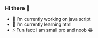### Hi there 👋
- 🔭 I’m currently working on java script
- 🌱 I’m currently learning html
- ⚡ Fun fact: i am small pro and noob 😂

<!--
**sanleesam/sanleesam** is a ✨ _special_ ✨ repository because its `README.md` (this file) appears on your GitHub profile.

Here are some ideas to get you started:

- 🔭 I’m currently working on java script
- 🌱 I’m currently learning html
- 👯 I’m looking to collaborate on ...
- 🤔 I’m looking for help with ...
- 💬 Ask me about ...
- 📫 How to reach me: ...
- 😄 Pronouns: ...
- ⚡ Fun fact: i am small pro and noob 😂
-->
